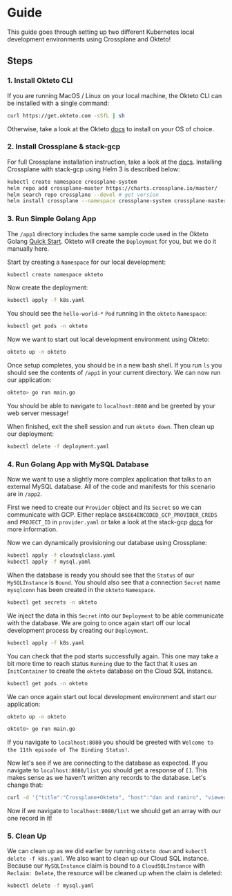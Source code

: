 # Guide

This guide goes through setting up two different Kubernetes local development environments using Crossplane and Okteto!

## Steps

### 1. Install Okteto CLI

If you are running MacOS / Linux on your local machine, the Okteto CLI can be installed with a single command:

```bash
curl https://get.okteto.com -sSfL | sh
```

Otherwise, take a look at the Okteto [docs](https://okteto.com/docs/getting-started/installation/index.html) to install on your OS of choice.

### 2. Install Crossplane & stack-gcp

For full Crossplane installation instruction, take a look at the [docs](https://crossplane.io/docs/master/install-crossplane.html). Installing Crossplane with stack-gcp using Helm 3 is described below:

```bash
kubectl create namespace crossplane-system
helm repo add crossplane-master https://charts.crossplane.io/master/
helm search repo crossplane --devel # get version
helm install crossplane --namespace crossplane-system crossplane-master/crossplane --version <version> --set clusterStacks.gcp.deploy=true --set clusterStacks.gcp.version=master --devel
```

### 3. Run Simple Golang App

The `/app1` directory includes the same sample code used in the Okteto Golang [Quick Start](https://okteto.com/docs/samples/golang/index.html). Okteto will create the `Deployment` for you, but we do it manually here.

Start by creating a `Namespace` for our local development:

```bash
kubectl create namespace okteto
```

Now create the deployment:

```bash
kubectl apply -f k8s.yaml
```

You should see the `hello-world-*` `Pod` running in the `okteto` `Namespace`:

```bash
kubectl get pods -n okteto
```

Now we want to start out local development environment using Okteto:

```bash
okteto up -n okteto
```

Once setup completes, you should be in a new bash shell. If you run `ls` you should see the contents of `/app1` in your current directory. We can now run our application:

```bash
okteto> go run main.go
```

You should be able to navigate to `localhost:8080` and be greeted by your web server message!

When finished, exit the shell session and run `okteto down`. Then clean up our deployment:

```bash
kubectl delete -f deployment.yaml
```

### 4. Run Golang App with MySQL Database

Now we want to use a slightly more complex application that talks to an external MySQL database. All of the code and manifests for this scenario are in `/app2`.

First we need to create our `Provider` object and its `Secret` so we can communicate with GCP. Either replace `BASE64ENCODED_GCP_PROVIDER_CREDS` and `PROJECT_ID` in `provider.yaml` or take a look at the stack-gcp [docs](https://crossplane.io/docs/master/cloud-providers/gcp/gcp-provider.html) for more information.

Now we can dynamically provisioning our database using Crossplane:

```bash
kubectl apply -f cloudsqlclass.yaml
kubectl apply -f mysql.yaml
```

When the database is ready you should see that the `Status` of our `MySQLInstance` is `Bound`. You should also see that a connection `Secret` name `mysqlconn` has been created in the `okteto` `Namespace`.

```bash
kubectl get secrets -n okteto
```

We inject the data in this `Secret` into our `Deployment` to be able communicate with the database. We are going to once again start off our local development process by creating our `Deployment`.

```bash
kubectl apply -f k8s.yaml
```

You can check that the pod starts successfully again. This one may take a bit more time to reach status `Running` due to the fact that it uses an `InitContainer` to create the `okteto` database on the Cloud SQL instance.

```bash
kubectl get pods -n okteto
```

We can once again start out local development environment and start our application:

```bash
okteto up -n okteto
```

```bash
okteto> go run main.go
```

If you navigate to `localhost:8080` you should be greeted with `Welcome to the 11th episode of The Binding Status!`.

Now let's see if we are connecting to the database as expected. If you navigate to `localhost:8080/list` you should get a response of `[]`. This makes sense as we haven't written any records to the database. Let's change that:

```bash
curl -d '{"title":"Crossplane+Okteto", "host":"dan and ramiro", "viewers":1000000}' -H "Content-Type: application/json" -X POST http://localhost:8080/create
```

Now if we navigate to `localhost:8080/list` we should get an array with our one record in it!

### 5. Clean Up

We can clean up as we did earlier by running `okteto down` and `kubectl delete -f k8s.yaml`. We also want to clean up our Cloud SQL instance. Because our `MySQLInstance` claim is bound to a `CloudSQLInstance` with `Reclaim: Delete`, the resource will be cleaned up when the claim is deleted:

```bash
kubectl delete -f mysql.yaml
```